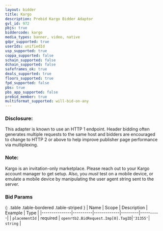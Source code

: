 ```yaml
---
layout: bidder
title: Kargo
description: Prebid Kargo Bidder Adaptor
gvl_id: 972
pbjs: true
biddercode: kargo
media_types: banner, video, native
gdpr_supported: true
userIds: unifiedId
usp_supported: true
coppa_supported: false
schain_supported: false
dchain_supported: false
safeframes_ok: true
deals_supported: true
floors_supported: true
fpd_supported: false
pbs: true
pbs_app_supported: false
prebid_member: true
multiformat_supported: will-bid-on-any
---
```


### Disclosure:
This adapter is known to use an HTTP 1 endpoint. Header bidding often generates multiple requests to the same host and bidders are encouraged to change to HTTP 2 or above to help improve publisher page performance via multiplexing.

### Note:
Kargo is an invitation-only marketplace.  Please reach out to your Kargo account manager to get setup.  Also, you *must* test on a mobile device, or emulate a mobile device by manipulating the user agent string sent to the server.

### Bid Params

{: .table .table-bordered .table-striped }
| Name          | Scope    | Description | Example | Type     |
|---------------|----------|-------------|---------|----------|
| `placementId`       | required | `openrtb2.BidRequest.Imp[0].TagID`|`'31355'`| `string` |

